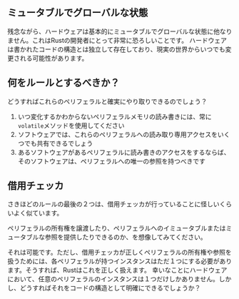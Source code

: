 <!-- ## Mutable Global State -->

## ミュータブルでグローバルな状態

<!--
Unfortunately, hardware is basically nothing but mutable global state, which can feel very frightening for a Rust developer. Hardware exists independently from the structures of the code we write, and can be modified at any time by the real world.
-->

残念ながら、ハードウェアは基本的にミュータブルでグローバルな状態に他なりません。これはRustの開発者にとって非常に恐ろしいことです。
ハードウェアは書かれたコードの構造とは独立して存在しており、現実の世界からいつでも変更される可能性があります。

<!-- ## What should our rules be? -->

## 何をルールとするべきか？

<!--
How can we reliably interact with these peripherals?
-->

どうすればこれらのペリフェラルと確実にやり取りできるのでしょう？

<!--
1. Always use `volatile` methods to read or write to peripheral memory, as it can change at any time
2. In software, we should be able to share any number of read-only accesses to these peripherals
3. If some software should have read-write access to a peripheral, it should hold the only reference to that peripheral
-->

1. いつ変化するかわからないペリフェラルメモリの読み書きには、常に`volatile`メソッドを使用してください
2. ソフトウェアでは、これらのペリフェラルへの読み取り専用アクセスをいくつでも共有できるでしょう
3. あるソフトウェアがあるペリフェラルに読み書きのアクセスをするならば、そのソフトウェアは、ペリフェラルへの唯一の参照を持つべきです

<!-- ## The Borrow Checker -->

## 借用チェッカ

<!--
The last two of these rules sound suspiciously similar to what the Borrow Checker does already!
-->

さきほどのルールの最後の２つは、借用チェッカが行っていることに怪しいくらいよく似ています。

<!--
Imagine if we could pass around ownership of these peripherals, or offer immutable or mutable references to them?
-->

ペリフェラルの所有権を譲渡したり、ペリフェラルへのイミュータブルまたはミュータブルな参照を提供したりできるのか、を想像してみてください。

<!--
Well, we can, but for the Borrow Checker, we need to have exactly one instance of each peripheral, so Rust can handle this correctly. Well, luckliy in the hardware, there is only one instance of any given peripheral, but how can we expose that in the structure of our code?
-->

それは可能です。ただし、借用チェッカが正しくペリフェラルの所有権や参照を扱うためには、各ペリフェラルが持つインスタンスはただ１つにする必要があります。そうすれば、Rustはこれを正しく扱えます。
幸いなことにハードウェアにおいて、任意のペリフェラルのインスタンスは１つだけしかありません。しかし、どうすればそれをコードの構造として明確にできるでしょうか？
